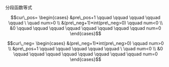 
分段函数等式

$$cur\_pos=  \begin{cases}
&pre\_pos+1 \qquad \qquad \qquad \qquad \qquad \ \quad num>0 \\
&(pre\_neg+1)*int(pre\_neg>0) \qquad  num<0 \\
&0 \qquad \qquad \qquad \qquad \qquad  \qquad  \qquad \qquad num=0
\end{cases}$$

$$cur\_neg=  \begin{cases}
&(pre\_neg+1)*int(pre\_neg>0) \qquad num>0 \\
&pre\_pos+1 \qquad \qquad \qquad \qquad \qquad \ \quad   num<0 \\
&0 \qquad \qquad \qquad \qquad \qquad  \qquad  \qquad \qquad num=0
\end{cases}$$
